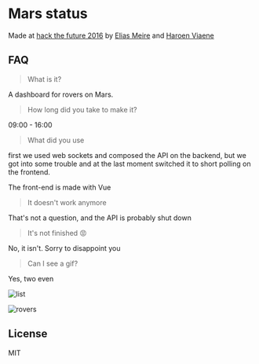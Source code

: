 # Mars status

Made at [hack the future 2016](http://hackthefuture.be) by [Elias Meire](https://eliasmei.re) and [Haroen Viaene](https://haroen.me)

## FAQ

> What is it?

A dashboard for rovers on Mars.

> How long did you take to make it?

09:00 - 16:00

> What did you use

first we used web sockets and composed the API on the backend, but we got into some trouble and at the last moment switched it to short polling on the frontend.

The front-end is made with Vue

> It doesn't work anymore

That's not a question, and the API is probably shut down

> It's not finished 😡

No, it isn't. Sorry to disappoint you

> Can I see a gif?

Yes, two even

![list](https://i.imgur.com/pQ8OOr5.gif)

![rovers](https://i.imgur.com/vAi3tFI.gif)

## License

MIT
